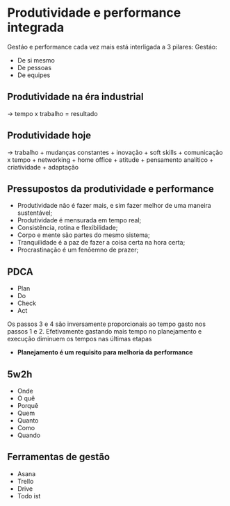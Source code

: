 # Produtividade e performance integrada

Gestáo e performance cada vez mais está interligada a 3 pilares:
Gestáo:

- De si mesmo
- De pessoas
- De equipes

## Produtividade na éra industrial

-> tempo x trabalho = resultado

## Produtividade hoje

-> trabalho + mudanças constantes + inovação + soft skills + comunicação x tempo + networking + home office + atitude + pensamento analítico + criatividade + adaptação

## Pressupostos da produtividade e performance

- Produtividade não é fazer mais, e sim fazer melhor de uma maneira sustentável;
- Produtividade é mensurada em tempo real;
- Consistência, rotina e flexibilidade;
- Corpo e mente são partes do mesmo sistema;
- Tranquilidade é a paz de fazer a coisa certa na hora certa;
- Procrastinação é um fenôemno de prazer;

## PDCA

- Plan
- Do
- Check
- Act

Os passos 3 e 4 são inversamente proporcionais ao tempo gasto nos passos 1 e 2.
Efetivamente gastando mais tempo no planejamento e execução diminuem os tempos nas últimas etapas

- **Planejamento é um requisito para melhoria da performance**

## 5w2h

- Onde
- O quê
- Porquê
- Quem
- Quanto
- Como
- Quando

## Ferramentas de gestão

- Asana
- Trello
- Drive
- Todo ist
